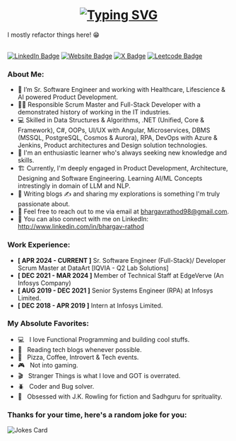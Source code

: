 <h1 align="center">
  <a href="https://git.io/typing-svg">
    <img src="https://readme-typing-svg.herokuapp.com?font=Poppins&size=30&pause=1000&color=05A31E&center=true&vCenter=true&random=false&width=435&lines=Hello%2C+There!+%F0%9F%91%8B;This+is+Bhargav+Rathod;Nice+to+meet+you!" alt="Typing SVG" />
  </a>
</h1>
I mostly refactor things here! 😁
<br/> <br/>

[![LinkedIn Badge](https://img.shields.io/badge/-Bhargav_Rathod-blue?style=flat&logo=LinkedIn&logoColor=white&link=https://www.linkedin.com/in/bhargav-rathod)](https://www.linkedin.com/in/bhargav-rathod) 
[![Website Badge](https://img.shields.io/badge/-Bhargav's_Diary-pink?style=flat&logo=Google-Chrome&logoColor=white&link=https://bhargavsdiary.wordpress.com)](https://bhargavsdiary.wordpress.com) 
[![X Badge](https://img.shields.io/badge/-@bhargav__rathod-1ca0f1?style=flat&labelColor=1ca0f1&logo=x&logoColor=white&link=https://twitter.com/bhargav__rathod)](https://twitter.com/bhargav__rathod) 
[![Leetcode Badge](https://img.shields.io/badge/-@bhargav__rathod-yellow?style=flat&labelColor=yellow&logo=leetcode&logoColor=white&link=https://leetcode.com/u/bhargav-rathod)](https://leetcode.com/u/bhargav-rathod) 


### About Me:
- 🔭 I’m Sr. Software Engineer and working with Healthcare, Lifescience & AI powered Product Development.
- 👨‍🎓 Responsible Scrum Master and Full-Stack Developer with a demonstrated history of working in the IT industries.
- 💻 Skilled in Data Structures & Algorithms, .NET (Unified, Core & Framework), C#, OOPs, UI/UX with Angular, Microservices, DBMS (MSSQL, PostgreSQL, Cosmos & Aurora), RPA, DevOps with Azure & Jenkins, Product architectures and Design solution technologies.
- 🧠 I'm an enthusiastic learner who's always seeking new knowledge and skills.
- 🏗️ Currently, I'm deeply engaged in Product Development, Architecture, Designing and Software Engineering. Learning AI/ML Concepts intrestingly in domain of LLM and NLP.
- 💞️ Writing blogs ✍️ and sharing my explorations is something I'm truly passionate about.
- 📧 Feel free to reach out to me via email at bhargavrathod98@gmail.com.
- 🔗 You can also connect with me on LinkedIn: http://www.linkedin.com/in/bhargav-rathod

### Work Experience:
- **[ APR 2024 - CURRENT ]** Sr. Software Engineer (Full-Stack)/ Developer Scrum Master at DataArt [IQVIA - Q2 Lab Solutions]
- **[ DEC 2021 - MAR 2024 ]** Member of Technical Staff at EdgeVerve (An Infosys Company)
- **[ AUG 2019 - DEC 2021 ]** Senior Systems Engineer (RPA) at Infosys Limited.
- **[ DEC 2018 - APR 2019 ]** Intern at Infosys Limited.

### My Absolute Favorites:
- 💻 &nbsp; I love Functional Programming and building cool stuffs.
- 📰 &nbsp; Reading tech blogs whenever possible.
- 🍕 &nbsp; Pizza, Coffee, Introvert & Tech events.
- 🎮 &nbsp; Not into gaming.
- 🎬 &nbsp; Stranger Things is what I love and GOT is overrated.
- 🪲 &nbsp; Coder and Bug solver.
- 📕 &nbsp; Obsessed with J.K. Rowling for fiction and Sadhguru for sprituality.

### Thanks for your time, here's a random joke for you:

![Jokes Card](https://readme-jokes.vercel.app/api)

<!---
bhargav-rathod/bhargav-rathod is a ✨ special ✨ repository because its `README.md` (this file) appears on your GitHub profile.
You can click the Preview link to take a look at your changes.
--->
